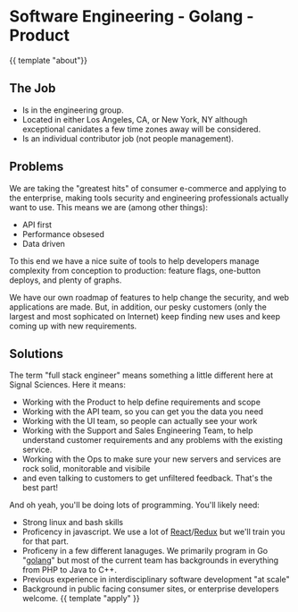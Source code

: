 # Software Engineering - Golang - Product
{{ template "about"}}
## The Job

* Is in the engineering group.
* Located in either Los Angeles, CA, or New York, NY
  although exceptional canidates a few time zones away will be considered.
* Is an individual contributor job (not people management).

## Problems

We are taking the "greatest hits" of consumer e-commerce and applying to
the enterprise, making tools security and engineering professionals actually want to
use.  This means we are (among other things):

* API first
* Performance obsesed
* Data driven

To this end we have a nice suite of tools to help developers manage complexity
from conception to production: feature flags, one-button deploys, and plenty
of graphs.

We have our own roadmap of features to help change the security, and
web applications are made.  But, in addition, our pesky customers (only the
largest and most sophicated on Internet) keep finding new uses and keep coming
up with new requirements.

## Solutions

The term "full stack engineer" means something a little different here at
Signal Sciences.  Here it means:

* Working with the Product to help define requirements and scope
* Working with the API team, so you can get you the data you need
* Working with the UI team, so people can actually see your work
* Working with the Support and Sales Engineering Team, to help understand
  customer requirements and any problems with the existing service.
* Working with the Ops to make sure your new servers and services are rock
  solid, monitorable and visibile
* and even talking to customers to get unfiltered feedback.  That's the best part!

And oh yeah, you'll be doing lots of programming.  You'll likely need:

* Strong linux and bash skills
* Proficency in javascript.  We use a lot of
  [React](https://facebook.github.io/react/)/[Redux](http://redux.js.org) but we'll train you
  for that part.
* Proficeny in a few different lanaguges.  We primarily program in Go
  "[golang](https://golang.org/)" but most of the current team has backgrounds
  in everything from PHP to Java to C++.
* Previous experience in interdisciplinary software development "at scale"
* Background in public facing consumer sites, or enterprise developers
  welcome.
{{ template "apply" }}

